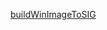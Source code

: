 <a href="https://portal.azure.com/#create/Microsoft.Template/uri/https%3A%2F%2Fraw.githubusercontent.com%2Fjdmsft%2FAzureImagebuilder%2Fmaster%2FTemplate%2FCreateWinImageToSIG.json" target="_blank">buildWinImageToSIG</a>